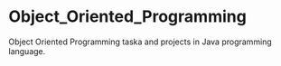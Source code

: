# Object_Oriented_Programming
Object Oriented Programming taska and projects in Java programming language.
